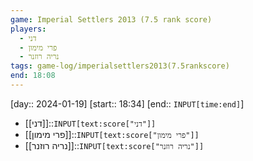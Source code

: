 ```yaml
---
game: Imperial Settlers 2013 (7.5 rank score)
players:
  - דני
  - פרי מימון
  - נריה רוזנר
tags: game-log/imperialsettlers2013(7.5rankscore)
end: 18:08
---
```

[day:: 2024-01-19] [start:: 18:34] [end:: `INPUT[time:end]`]

- [[דני]]::`INPUT[text:score["דני"]]`
- [[פרי מימון]]::`INPUT[text:score["פרי מימון"]]`
- [[נריה רוזנר]]::`INPUT[text:score["נריה רוזנר"]]`